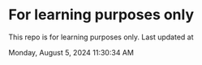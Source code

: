 # For learning purposes only
This repo is for learning purposes only.
Last updated at

Monday, August 5, 2024 11:30:34 AM

